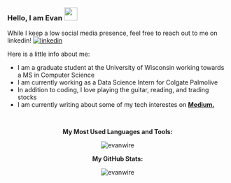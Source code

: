 ### Hello, I am Evan <img src="https://raw.githubusercontent.com/MartinHeinz/MartinHeinz/master/wave.gif" width="30px">

While I keep a low social media presence, feel free to reach out to me on linkedin! <a href="https://www.linkedin.com/in/evan-wireman-b57155189" rel="nofollow"> <img src="https://i.stack.imgur.com/gVE0j.png" alt="linkedin"></a>

Here is a little info about me:
- I am a graduate student at the University of Wisconsin working towards a MS in Computer Science
- I am currently working as a Data Science Intern for Colgate Palmolive
- In addition to coding, I love playing the guitar, reading, and trading stocks
- I am currently writing about some of my tech interestes on <a href="https://ewire77.medium.com/" rel="nofollow"><b>Medium.</b></a>
<br>

<p align="center"><b>My Most Used Languages and Tools:</b></p>

<p align="center"> <img src="https://github-readme-stats.vercel.app/api/top-langs/?username=evanwire&hide=jupyter%20notebook" alt="evanwire" />

<p align="center"><b>My GitHub Stats:</b></p>
<p align="center"> <img src="https://github-readme-stats.vercel.app/api?username=evanwire&count_private=true&show_icons=false&theme=tokyonight" alt="evanwire" />
 


